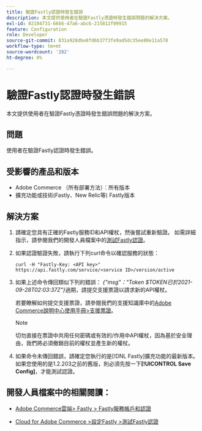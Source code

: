 ```yaml
---
title: 驗證Fastly認證時發生錯誤
description: 本文提供使用者在驗證Fastly憑證時發生錯誤問題的解決方案。
exl-id: 02104731-6666-47a6-abc6-215812f09915
feature: Configuration
role: Developer
source-git-commit: 831a928dbe8fd6b37f3fe9ad5dc35ee80e11a578
workflow-type: tm+mt
source-wordcount: '282'
ht-degree: 0%

---
```


# 驗證Fastly認證時發生錯誤

本文提供使用者在驗證Fastly憑證時發生錯誤問題的解決方案。

## 問題

使用者在驗證Fastly認證時發生錯誤。

## 受影響的產品和版本

* Adobe Commerce （所有部署方法）：所有版本
* 擴充功能或技術(Fastly、New Relic等) Fastly版本

## 解決方案

1. 請確定您具有正確的Fastly服務ID和API權杖，然後嘗試重新驗證。 如需詳細指示，請參閱我們的開發人員檔案中的[測試Fastly認證](https://devdocs.magento.com/cloud/cdn/configure-fastly.html#test-the-fastly-credentials)。
1. 如果認證驗證失敗，請執行下列curl命令以確認服務的狀態：

   ```curl
   curl -H "Fastly-Key: <API key>" https://api.fastly.com/service/<service ID>/version/active
   ```

1. 如果上述命令傳回類似下列的錯誤： *{&quot;msg&quot;：&quot;Token $TOKEN已於2021-09-28T02:03:37Z&quot;}*&#x200B;過期，請提交支援票證以請求新的API權杖。

   若要瞭解如何提交支援票證，請參閱我們的支援知識庫中的[Adobe Commerce說明中心使用手冊>支援票證](/help/help-center-guide/help-center/magento-help-center-user-guide.md#support-tickets)。

   >[!NOTE]
   >
   >切勿直接在票證中共用任何密碼或有效的/作用中API權杖，因為基於安全理由，我們將必須撤銷目前的權杖並產生新的權杖。

1. 如果命令未傳回錯誤，請確定您執行的是[!DNL Fastly]擴充功能的最新版本。 如果您使用的是1.2.203之前的舊版，則必須先按一下&#x200B;**[!UICONTROL Save Config]**，才能測試認證。

## 開發人員檔案中的相關閱讀：

* [Adobe Commerce雲端> Fastly > Fastly服務帳戶和認證](https://devdocs.magento.com/cloud/cdn/cloud-fastly.html#fastly-service-account-and-credentials)

* [Cloud for Adobe Commerce >設定Fastly >測試Fastly認證](https://devdocs.magento.com/cloud/cdn/configure-fastly.html#test-the-fastly-credentials)
